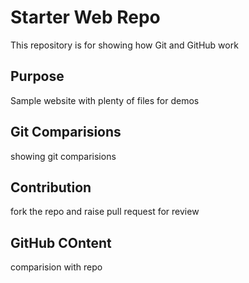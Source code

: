 # Starter Web Repo

This repository is for showing how Git and GitHub work

## Purpose

Sample website with plenty of files for demos

## Git Comparisions
showing git comparisions

## Contribution
fork the repo and raise pull request for review
## GitHub COntent 
comparision with repo
